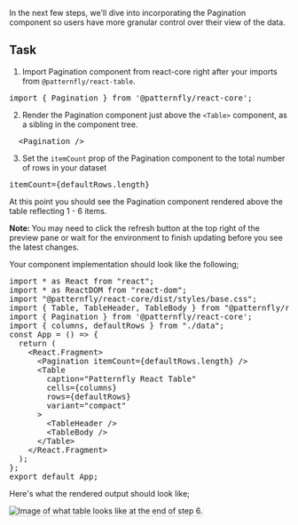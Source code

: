 In the next few steps, we'll dive into incorporating the Pagination component so users have more granular control over their view of the data.

## Task

1) Import Pagination component from react-core right after your imports from  `@patternfly/react-table`.

<pre class="file" data-target="clipboard">
import { Pagination } from '@patternfly/react-core';
</pre>

2) Render the Pagination component just above the `<Table>` component, as a sibling in the component tree.

<pre class="file" data-target="clipboard">
  &lt;Pagination /&gt;
</pre>

3) Set the `itemCount` prop of the Pagination component to the total number of rows in your dataset

<pre class="file" data-target="clipboard">
itemCount={defaultRows.length}
</pre>

At this point you should see the Pagination component rendered above the table reflecting 1 - 6 items.

<strong>Note: </strong> You may need to click the refresh button at the top right of the preview pane or wait for the environment to finish updating before you see the latest changes.

Your component implementation should look like the following;

<pre class="file">
import * as React from &quot;react&quot;;
import * as ReactDOM from &quot;react-dom&quot;;
import &quot;@patternfly/react-core/dist/styles/base.css&quot;;
import { Table, TableHeader, TableBody } from &quot;@patternfly/react-table&quot;;
import { Pagination } from &#39;@patternfly/react-core&#39;;
import { columns, defaultRows } from &quot;./data&quot;;
const App = () =&gt; {
  return (
    &lt;React.Fragment&gt;
      &lt;Pagination itemCount={defaultRows.length} /&gt;
      &lt;Table
        caption=&quot;Patternfly React Table&quot;
        cells={columns}
        rows={defaultRows}
        variant=&quot;compact&quot;
      &gt;
        &lt;TableHeader /&gt;
        &lt;TableBody /&gt;
      &lt;/Table&gt;
    &lt;/React.Fragment&gt;
  );
};
export default App;
</pre>

Here's what the rendered output should look like;

<img src="module-1/assets/step-6-complete.png" alt="Image of what table looks like at the end of step 6." style="box-shadow: rgba(3, 3, 3, 0.2) 0px 1.25px 2.5px 0px;" />
